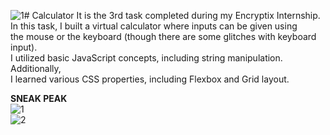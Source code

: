 ![1](https://github.com/user-attachments/assets/c26dc440-8cfd-40e7-a254-1e2a234cf8ce)# Calculator
It is the 3rd task completed during my Encryptix Internship. In this task, I built a virtual calculator where inputs can be given using <br>
the mouse or the keyboard (though there are some glitches with keyboard input).<br>
I utilized basic JavaScript concepts, including string manipulation. Additionally,<br>
I learned various CSS properties, including Flexbox and Grid layout.

<b>SNEAK PEAK</b>
<br>
![1](https://github.com/user-attachments/assets/49b30b93-d2e5-4706-9f48-71cab65bfc90)
<br>
![2](https://github.com/user-attachments/assets/161b7fb8-ad66-4e2a-a1d2-73024df2a7d9)
